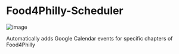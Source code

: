 # Food4Philly-Scheduler

![image](https://github.com/user-attachments/assets/1eee2890-bd2c-4bea-b88d-a4dd11d7ea53)

Automatically adds Google Calendar events for specific chapters of Food4Philly
